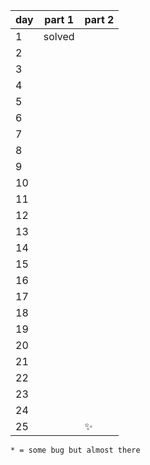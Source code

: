 | day | part 1 | part 2 |
|-----|--------|--------|
| 1   | solved |        |
| 2   |        |        |
| 3   |        |        |
| 4   |        |        |
| 5   |        |        |
| 6   |        |        |
| 7   |        |        |
| 8   |        |        |
| 9   |        |        |
| 10  |        |        |
| 11  |        |        |
| 12  |        |        |
| 13  |        |        |
| 14  |        |        |
| 15  |        |        |
| 16  |        |        |
| 17  |        |        |
| 18  |        |        |
| 19  |        |        |
| 20  |        |        |
| 21  |        |        |
| 22  |        |        |
| 23  |        |        |
| 24  |        |        |
| 25  |        | ✨     |

`* = some bug but almost there`